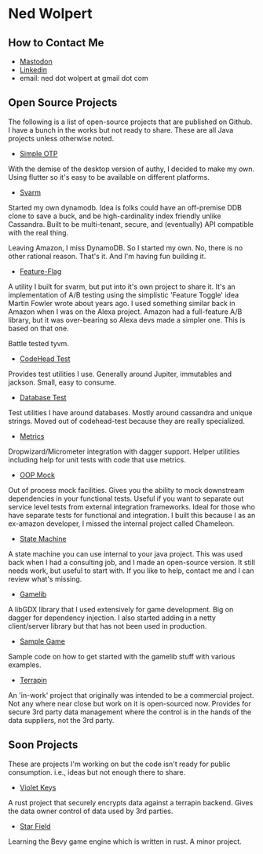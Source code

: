 # Ned Wolpert

## How to Contact Me
- <a rel="me" href="https://hachyderm.io/@CodeHead">Mastodon</a>
- <a href="https://www.linkedin.com/in/wolpert">Linkedin</a>
- email: ned dot wolpert at gmail dot com

## Open Source Projects

The following is a list of open-source projects that are published on Github. I
have a bunch in the works but not ready to share. These are all Java projects unless
otherwise noted.

* [Simple OTP](https://github.com/Simple-OTP/simple-otp)

With the demise of the desktop version of authy, I decided to make my own.
Using flutter so it's easy to be available on different platforms. 

* [Svarm](https://github.com/wolpert/svarm)

Started my own dynamodb. Idea is folks could have an off-premise DDB clone to
save a buck, and be high-cardinality index friendly unlike Cassandra.
Built to be multi-tenant, secure, and (eventually) API compatible with the real thing.

Leaving Amazon, I miss DynamoDB. So I started my own. No, there is no other 
rational reason. That's it. And I'm having fun building it.

* [Feature-Flag](https://github.com/wolpert/feature-flag)

A utility I built for svarm, but put into it's own project to share
it.  It's an implementation of A/B testing using the simplistic
'Feature Toggle' idea Martin Fowler wrote about years ago. I used
something similar back in Amazon when I was on the Alexa
project. Amazon had a full-feature A/B library, but it was
over-bearing so Alexa devs made a simpler one. This is based on that
one.

Battle tested tyvm.

* [CodeHead Test](https://github.com/wolpert/codehead-test)

Provides test utilities I use. Generally around Jupiter, immutables and
jackson. Small, easy to consume.

* [Database Test](https://github.com/wolpert/database-test)

Test utilities I have around databases. Mostly around cassandra and unique
strings. Moved out of codehead-test because they are really specialized.

* [Metrics](https://github.com/wolpert/metrics)

Dropwizard/Micrometer integration with dagger support. Helper utilities
including help for unit tests with code that use metrics.

* [OOP Mock](https://github.com/wolpert/oop-mock)

Out of process mock facilities. Gives you the ability to mock downstream dependencies
in your functional tests. Useful if you want to separate out service level
tests from external integration frameworks. Ideal for those who have separate
tests for functional and integration. I built this because I as an ex-amazon
developer, I missed the internal project called Chameleon.

* [State Machine](https://github.com/wolpert/statemachine)

A state machine you can use internal to your java project. This was used
back when I had a consulting job, and I made an open-source version. It still
needs work, but useful to start with. If you like to help, contact me and I
can review what's missing.

* [Gamelib](https://github.com/wolpert/gamelib)

A libGDX library that I used extensively for game development. Big on dagger
for dependency injection. I also started adding in a netty client/server 
library but that has not been used in production.

* [Sample Game](https://github.com/wolpert/sample-game)

Sample code on how to get started with the gamelib stuff with various examples.

* [Terrapin](https://github.com/wolpert/terrapin)

An 'in-work' project that originally was intended to be a commercial project.
Not any where near close but work on it is open-sourced now. Provides for secure
3rd party data management where the control is in the hands of the data suppliers, 
not the 3rd party.

## Soon Projects

These are projects I'm working on but the code isn't ready for public
consumption. i.e., ideas but not enough there to share.

* [Violet Keys](https://github.com/VioletKeys/)

A rust project that securely encrypts data against a terrapin backend. Gives the
data owner control of data used by 3rd parties.

* [Star Field](https://github.com/wolpert/star_field/)

Learning the Bevy game engine which is written in rust. A minor project.
